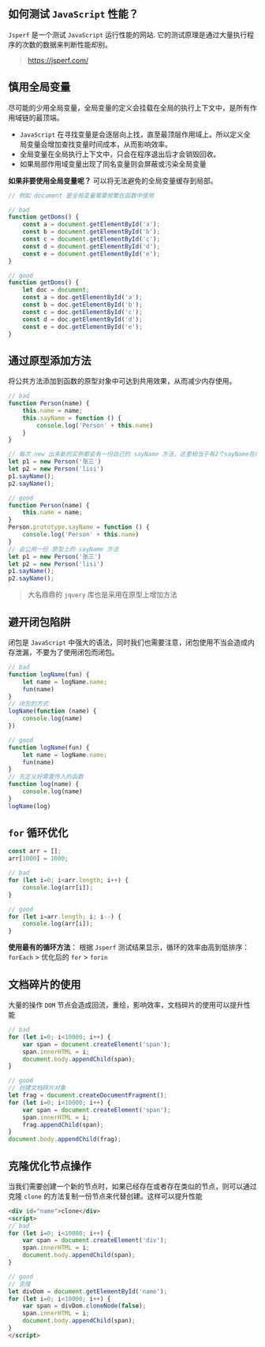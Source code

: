 ## 如何测试 `JavaScript` 性能？
`Jsperf` 是一个测试 `JavaScript` 运行性能的网站. 它的测试原理是通过大量执行程序的次数的数据来判断性能却别。
> https://jsperf.com/

## 慎用全局变量
尽可能的少用全局变量，全局变量的定义会挂载在全局的执行上下文中，是所有作用域链的最顶端。
* `JavaScript` 在寻找变量是会逐层向上找，直至最顶层作用域上。所以定义全局变量会增加查找变量时间成本，从而影响效率。
* 全局变量在全局执行上下文中，只会在程序退出后才会销毁回收。
* 如果局部作用域变量出现了同名变量则会屏蔽或污染全局变量

**如果非要使用全局变量呢？**
可以将无法避免的全局变量缓存到局部。
```javascript
// 例如 document 是全局变量需要频繁在函数中使用

// bad
function getDoms() {
    const a = document.getElementById('a');
    const b = document.getElementById('b');
    const c = document.getElementById('c');
    const d = document.getElementById('d');
    const e = document.getElementById('e');
}

// good
function getDoms() {
    let doc = document;
    const a = doc.getElementById('a');
    const b = doc.getElementById('b');
    const c = doc.getElementById('c');
    const d = doc.getElementById('d');
    const e = doc.getElementById('e');
}
```

## 通过原型添加方法
将公共方法添加到函数的原型对象中可达到共用效果，从而减少内存使用。
```javascript
// bad
function Person(name) {
    this.name = name;
    this.sayName = function () {
        console.log('Person' + this.name)
    }
}

// 每次 new 出来新的实例都会有一份自己的 sayName 方法，这里相当于有2个sayName在内存中
let p1 = new Person('张三')
let p2 = new Person('lisi')
p1.sayName();
p2.sayName();

// good
function Person(name) {
    this.name = name;
}
Person.prototype.sayName = function () {
    console.log('Person' + this.name)
}
// 会公用一份 原型上的 sayName 方法
let p1 = new Person('张三')
let p2 = new Person('lisi')
p1.sayName();
p2.sayName();
```
> 大名鼎鼎的 `jquery` 库也是采用在原型上增加方法

## 避开闭包陷阱
闭包是 `JavaScript` 中强大的语法，同时我们也需要注意，闭包使用不当会造成内存泄漏，不要为了使用闭包而闭包。
```javascript
// bad
function logName(fun) {
    let name = logName.name;
    fun(name)
}
// 闭包的方式
logName(function (name) {
    console.log(name)
})

// good
function logName(fun) {
    let name = logName.name;
    fun(name)
}
// 先定义好需要传入的函数
function log(name) {
    console.log(name)
}
logName(log)
```

## `for` 循环优化
```javascript
const arr = [];
arr[1000] = 1000;

// bad
for (let i=0; i<arr.length; i++) {
    console.log(arr[i]);
}

// good
for (let i=arr.length; i; i--) {
    console.log(arr[i]);
}

```
**使用最有的循环方法**：
根据 `Jsperf` 测试结果显示，循环的效率由高到低排序： `forEach` > 优化后的 `for` > `forin`

## 文档碎片的使用
大量的操作 `DOM` 节点会造成回流，重绘，影响效率，文档碎片的使用可以提升性能
```javascript
// bad
for (let i=0; i<10000; i++) {
    var span = document.createElement('span');
    span.innerHTML = i;
    document.body.appendChild(span);
}

// good
// 创建文档碎片对象
let frag = document.createDocumentFragment();
for (let i=0; i<10000; i++) {
    var span = document.createElement('span');
    span.innerHTML = i;
    frag.appendChild(span);
}
document.body.appendChild(frag);
```

## 克隆优化节点操作
当我们需要创建一个新的节点时，如果已经存在或者存在类似的节点，则可以通过克隆 `clone` 的方法复制一份节点来代替创建。这样可以提升性能
```html
<div id="name">clone</div>
<script>
// bad
for (let i=0; i<10000; i++) {
    var span = document.createElement('div');
    span.innerHTML = i;
    document.body.appendChild(span);
}

// good
// 克隆
let divDom = document.getElementById('name');
for (let i=0; i<10000; i++) {
    var span = divDom.cloneNode(false);
    span.innerHTML = i;
    document.body.appendChild(span);
}
</script>
```